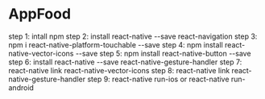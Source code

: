 # AppFood
step 1: intall npm
step 2: install react-native --save react-navigation
step 3: npm i react-native-platform-touchable --save
step 4: npm install react-native-vector-icons --save
step 5: npm install react-native-button --save
step 6: install react-native --save react-native-gesture-handler
step 7: react-native link react-native-vector-icons
step 8: react-native link react-native-gesture-handler
step 9: react-native run-ios or react-native run-android

